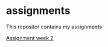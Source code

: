 # assignments
This repositor contains my assignments

[Assignment week 2](https://github.com/lindaaa1998/assignments/blob/master/Assignment_week_2.ipynb)
